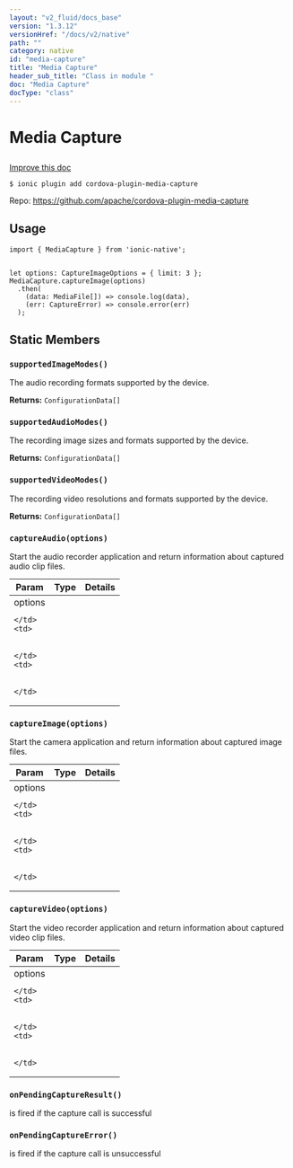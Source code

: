 ```yaml
---
layout: "v2_fluid/docs_base"
version: "1.3.12"
versionHref: "/docs/v2/native"
path: ""
category: native
id: "media-capture"
title: "Media Capture"
header_sub_title: "Class in module "
doc: "Media Capture"
docType: "class"
---
```









<h1 class="api-title">

  
  Media Capture
  

  

  

</h1>

<a class="improve-v2-docs" href="http://github.com/driftyco/ionic-native/edit/master/src/plugins/media-capture.ts#L4">
  Improve this doc
</a>





<!-- decorators -->


<pre><code>$ ionic plugin add cordova-plugin-media-capture</code></pre>
<p>Repo:
  <a href="https://github.com/apache/cordova-plugin-media-capture">
    https://github.com/apache/cordova-plugin-media-capture
  </a>
</p>

<!-- description -->




<!-- @usage tag -->

<h2>Usage</h2>

<pre><code class="lang-typescript">import { MediaCapture } from &#39;ionic-native&#39;;


let options: CaptureImageOptions = { limit: 3 };
MediaCapture.captureImage(options)
  .then(
    (data: MediaFile[]) =&gt; console.log(data),
    (err: CaptureError) =&gt; console.error(err)
  );
</code></pre>




<!-- @property tags -->
<h2>Static Members</h2>
<div id="supportedImageModes"></div>
<h3><code>supportedImageModes()</code>
  
</h3>

The audio recording formats supported by the device.






<div class="return-value" markdown="1">
  <i class="icon ion-arrow-return-left"></i>
  <b>Returns:</b> 
<code>ConfigurationData[]</code> 
</div>



<div id="supportedAudioModes"></div>
<h3><code>supportedAudioModes()</code>
  
</h3>

The recording image sizes and formats supported by the device.






<div class="return-value" markdown="1">
  <i class="icon ion-arrow-return-left"></i>
  <b>Returns:</b> 
<code>ConfigurationData[]</code> 
</div>



<div id="supportedVideoModes"></div>
<h3><code>supportedVideoModes()</code>
  
</h3>

The recording video resolutions and formats supported by the device.






<div class="return-value" markdown="1">
  <i class="icon ion-arrow-return-left"></i>
  <b>Returns:</b> 
<code>ConfigurationData[]</code> 
</div>



<div id="captureAudio"></div>
<h3><code>captureAudio(options)</code>
  
</h3>



Start the audio recorder application and return information about captured audio clip files.


<table class="table param-table" style="margin:0;">
  <thead>
  <tr>
    <th>Param</th>
    <th>Type</th>
    <th>Details</th>
  </tr>
  </thead>
  <tbody>
  
  <tr>
    <td>
      options
      
      
    </td>
    <td>
      

    </td>
    <td>
      
      
    </td>
  </tr>
  
  </tbody>
</table>







<div id="captureImage"></div>
<h3><code>captureImage(options)</code>
  
</h3>



Start the camera application and return information about captured image files.


<table class="table param-table" style="margin:0;">
  <thead>
  <tr>
    <th>Param</th>
    <th>Type</th>
    <th>Details</th>
  </tr>
  </thead>
  <tbody>
  
  <tr>
    <td>
      options
      
      
    </td>
    <td>
      

    </td>
    <td>
      
      
    </td>
  </tr>
  
  </tbody>
</table>







<div id="captureVideo"></div>
<h3><code>captureVideo(options)</code>
  
</h3>



Start the video recorder application and return information about captured video clip files.


<table class="table param-table" style="margin:0;">
  <thead>
  <tr>
    <th>Param</th>
    <th>Type</th>
    <th>Details</th>
  </tr>
  </thead>
  <tbody>
  
  <tr>
    <td>
      options
      
      
    </td>
    <td>
      

    </td>
    <td>
      
      
    </td>
  </tr>
  
  </tbody>
</table>







<div id="onPendingCaptureResult"></div>
<h3><code>onPendingCaptureResult()</code>
  
</h3>



is fired if the capture call is successful










<div id="onPendingCaptureError"></div>
<h3><code>onPendingCaptureError()</code>
  
</h3>



is fired if the capture call is unsuccessful











<!-- methods on the class -->

<!-- related link --><!-- end content block -->


<!-- end body block -->

